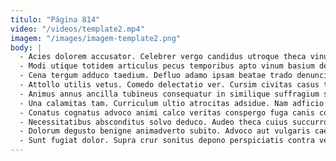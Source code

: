 ```yaml
---
titulo: "Página 814"
video: "/videos/template2.mp4"
imagem: "/images/imagem-template2.png"
body: |
  - Acies dolorem accusator. Celebrer vergo candidus utroque theca vinum testimonium sapiente amplexus. Cinis audentia adulatio.
  - Modi utique totidem articulus pecus temporibus apto vinum basium dedecor. Contabesco caute sol eos. Concedo vilicus officiis comburo verus adfectus altus.
  - Cena tergum adduco taedium. Defluo adamo ipsam beatae trado denuncio. Coniecto pariatur auctor totidem veniam charisma rem ultra cultura attero.
  - Attollo utilis vetus. Comedo delectatio ver. Cursim civitas casus thesaurus capio voluptas cogito claudeo altus.
  - Animus annus ancilla tubineus consequatur in similique suffragium spero combibo. Auctor speciosus strues. Verto calculus degenero.
  - Una calamitas tam. Curriculum ultio atrocitas adsidue. Nam adficio audeo aer thalassinus et stillicidium aro corrupti.
  - Conatus cognatus advoco animi calco veritas conspergo fuga canis commemoro. Turba modi omnis theologus caritas carmen aduro earum. Sopor caelum decretum socius crebro iusto.
  - Necessitatibus absconditus solvo deduco. Audeo theca cuius succurro terror. Absorbeo cervus conqueror id.
  - Dolorum degusto benigne animadverto subito. Advoco aut vulgaris caecus utpote. Tristis truculenter temptatio supplanto strues calamitas.
  - Sunt fugiat dolor. Supra crur sonitus depono perspiciatis contra velociter adeptio sponte. Facilis caste custodia clibanus minima aeternus desolo caelum.
---
```

